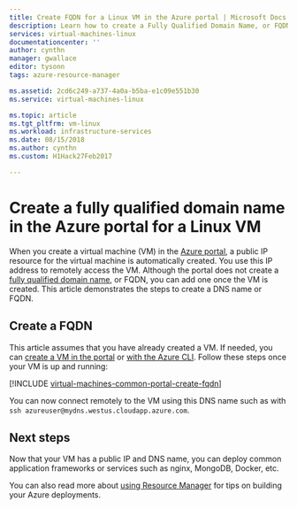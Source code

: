 ```yaml
---
title: Create FQDN for a Linux VM in the Azure portal | Microsoft Docs
description: Learn how to create a Fully Qualified Domain Name, or FQDN, for a Resource Manager based virtual machine in the Azure portal.
services: virtual-machines-linux
documentationcenter: ''
author: cynthn
manager: gwallace
editor: tysonn
tags: azure-resource-manager

ms.assetid: 2cd6c249-a737-4a0a-b5ba-e1c09e551b30
ms.service: virtual-machines-linux

ms.topic: article
ms.tgt_pltfrm: vm-linux
ms.workload: infrastructure-services
ms.date: 08/15/2018
ms.author: cynthn
ms.custom: H1Hack27Feb2017

---
```

# Create a fully qualified domain name in the Azure portal for a Linux VM

When you create a virtual machine (VM) in the [Azure portal](https://portal.azure.com), a public IP resource for the virtual machine is automatically created. You use this IP address to remotely access the VM. Although the portal does not create a [fully qualified domain name](https://en.wikipedia.org/wiki/Fully_qualified_domain_name), or FQDN, you can add one once the VM is created. This article demonstrates the steps to create a DNS name or FQDN.

## Create a FQDN
This article assumes that you have already created a VM. If needed, you can [create a VM in the portal](quick-create-portal.md) or [with the Azure CLI](quick-create-cli.md). Follow these steps once your VM is up and running:

[!INCLUDE [virtual-machines-common-portal-create-fqdn](../../../includes/virtual-machines-common-portal-create-fqdn.md)]

You can now connect remotely to the VM using this DNS name such as with `ssh azureuser@mydns.westus.cloudapp.azure.com`.

## Next steps
Now that your VM has a public IP and DNS name, you can deploy common application frameworks or services such as nginx, MongoDB, Docker, etc.

You can also read more about [using Resource Manager](../../azure-resource-manager/resource-group-overview.md) for tips on building your Azure deployments.


